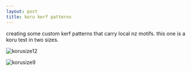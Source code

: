 ```yaml
---
layout: post
title: koru kerf patterns
---
```


creating some custom kerf patterns that carry local nz motifs. this one is a koru test in two sizes.


![korusize12]({{site.baseurl}}/images/koru001.jpg)


![korusize9]({{site.baseurl}}/images/koru002.jpg)




